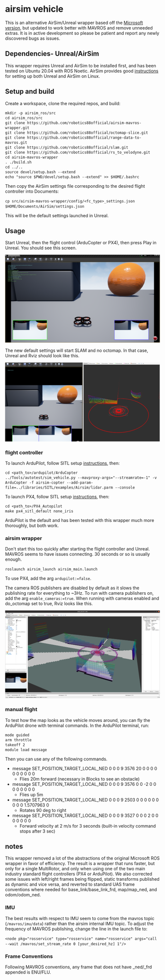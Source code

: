 # airsim vehicle

This is an alternative AirSim/Unreal wrapper based off the [Microsoft version](https://github.com/microsoft/AirSim), but updated to work better with MAVROS and remove unneeded extras. It is in active development so please be patient and report any newly discovered bugs as issues.

## Dependencies- Unreal/AirSim

This wrapper requires Unreal and AirSim to be installed first, and has been tested on Ubuntu 20.04 with ROS Noetic. AirSim provides good [instructions](https://microsoft.github.io/AirSim/build_linux/) for setting up both Unreal and AirSim on Linux.

## Setup and build

Create a workspace, clone the required repos, and build:
```
mkdir -p airsim_ros/src
cd airsim_ros/src
git clone https://github.com/robotics88official/airsim-mavros-wrapper.git
git clone https://github.com/robotics88official/octomap-slice.git
git clone https://github.com/robotics88official/range-data-to-mavros.git
git clone https://github.com/robotics88official/slam.git
git clone https://github.com/robotics88official/rs_to_velodyne.git
cd airsim-mavros-wrapper
. ./build.sh
cd ../..
source devel/setup.bash --extend
echo "source $PWD/devel/setup.bash --extend" >> $HOME/.bashrc
```

Then copy the AirSim settings file corresponding to the desired flight controller into Documents:

`cp src/airsim-mavros-wrapper/config/<fc_type>_settings.json $HOME/Documents/AirSim/settings.json`

This will be the default settings launched in Unreal.

## Usage 

Start Unreal, then the flight control (ArduCopter or PX4), then press Play in Unreal. You should see this screen.

![](images/unreal-start.png)

The new default settings will start SLAM and no octomap. In that case, Unreal and Rviz should look like this.

![](images/new-default.png)

### flight controller

To launch ArduPilot, follow SITL setup [instructions](https://ardupilot.org/dev/docs/setting-up-sitl-on-linux.html), then:

```
cd <path_to>/ardupilot/ArduCopter
../Tools/autotest/sim_vehicle.py --mavproxy-args="--streamrate=-1" -v ArduCopter -f airsim-copter --add-param-file=../libraries/SITL/examples/Airsim/lidar.parm --console
```

To launch PX4, follow SITL setup [instructions](https://microsoft.github.io/AirSim/px4_sitl/), then:

```
cd <path_to>/PX4_Autopilot
make px4_sitl_default none_iris
```

ArduPilot is the default and has been tested with this wrapper much more thoroughly, but both work.

### airsim wrapper

Don't start this too quickly after starting the flight controller and Unreal. MAVROS seems to have issues connecting. 30 seconds or so is usually enough.

`roslaunch airsim_launch airsim_main.launch`

To use PX4, add the arg `ardupilot:=false`. 

The camera ROS publishers are disabled by default as it slows the publishing rate for everything to ~3Hz. To run with camera publishers on, add the arg `enable_cameras:=true`. When running with cameras enabled and do_octomap set to true, Rviz looks like this.

![](images/airsim-start-ros.png)

### manual flight

To test how the map looks as the vehicle moves around, you can fly the ArduPilot drone with terminal commands. In the ArduPilot terminal, run:

```
mode guided
arm throttle
takeoff 2
module load message
```
Then you can use any of the following commands.

* message SET_POSITION_TARGET_LOCAL_NED 0 0 0 9 3576 20 0 0 0 0 0 0 0 0 0 0
    * Flies 20m forward (necessary in Blocks to see an obstacle)
* message SET_POSITION_TARGET_LOCAL_NED 0 0 0 9 3576 0 0 -2 0 0 0 0 0 0 0 0
    * Flies up 5m
* message SET_POSITION_TARGET_LOCAL_NED 0 0 0 9 2503 0 0 0 0 0 0 0 0 0 1.5707963 0
    * Rotates 90 deg to right
* message SET_POSITION_TARGET_LOCAL_NED 0 0 0 9 3527 0 0 0 2 0 0 0 0 0 0 0
    * Forward velocity at 2 m/s for 3 seconds (built-in velocity command stops after 3 sec)


## notes

This wrapper removed a lot of the abstractions of the original Microsoft ROS wrapper in favor of efficiency. The result is a wrapper that runs faster, but only for a single MultiRotor, and only when using one of the two main industry standard flight controllers (PX4 or ArduPilot). We also corrected some issues with left/right frames being flipped, static transforms published as dynamic and vice versa, and reverted to standard UAS frame conventions where needed for base_link/base_link_frd, map/map_ned, and odom/odom_ned.

### IMU

The best results with respect to IMU seem to come from the mavros topic (`/mavros/imu/data`) rather than the airsim internal IMU topic. To adjust the frequency of MAVROS publishing, change the line in the launch file to:

`<node pkg="rosservice" type="rosservice" name="rosservice" args="call --wait /mavros/set_stream_rate 0 [your_desired_hz] 1"/>`

### Frame Conventions

Following MAVROS conventions, any frame that does not have _ned/_frd appended is ENU/FLU.